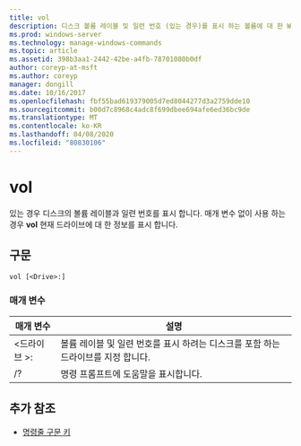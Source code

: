 ```yaml
---
title: vol
description: 디스크 볼륨 레이블 및 일련 번호 (있는 경우)를 표시 하는 볼륨에 대 한 Windows 명령 항목입니다.
ms.prod: windows-server
ms.technology: manage-windows-commands
ms.topic: article
ms.assetid: 398b3aa1-2442-42be-a4fb-78701080b0df
author: coreyp-at-msft
ms.author: coreyp
manager: dongill
ms.date: 10/16/2017
ms.openlocfilehash: fbf55bad619379005d7ed8044277d3a2759dde10
ms.sourcegitcommit: b00d7c8968c4adc8f699dbee694afe6ed36bc9de
ms.translationtype: MT
ms.contentlocale: ko-KR
ms.lasthandoff: 04/08/2020
ms.locfileid: "80830106"
---
```

# <a name="vol"></a>vol



있는 경우 디스크의 볼륨 레이블과 일련 번호를 표시 합니다.  매개 변수 없이 사용 하는 경우 **vol** 현재 드라이브에 대 한 정보를 표시 합니다.

## <a name="syntax"></a>구문

```
vol [<Drive>:]
```

### <a name="parameters"></a>매개 변수

|매개 변수|설명|
|---------|-----------|
|\<드라이브 >:|볼륨 레이블 및 일련 번호를 표시 하려는 디스크를 포함 하는 드라이브를 지정 합니다.|
|/?|명령 프롬프트에 도움말을 표시합니다.|

## <a name="additional-references"></a>추가 참조

- [명령줄 구문 키](command-line-syntax-key.md)